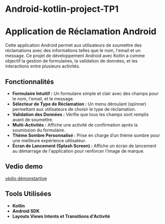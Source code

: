 ﻿# Android-kotlin-project-TP1
# Application de Réclamation Android

Cette application Android permet aux utilisateurs de soumettre des réclamations avec des informations telles que le nom, l'email et un message.
Ce projet de développement Android avec Kotlin a comme objectif la gestion de formulaires, la validation de données, et les interactions entre plusieurs activités.

## Fonctionnalités

- **Formulaire Intuitif :** Un formulaire simple et clair avec des champs pour le nom, l'email, et le message.
- **Sélecteur de Type de Réclamation :** Un menu déroulant (spinner) permettant aux utilisateurs de choisir le type de réclamation.
- **Validation des Données :** Vérifie que tous les champs sont remplis avant de soumettre.
- **Multi-Activités :** Affiche une activité de confirmation après la soumission du formulaire.
- **Thème Sombre Personnalisé :** Prise en charge d’un thème sombre pour une meilleure expérience utilisateur.
- **Écran de Lancement (Splash Screen) :** Affiche un écran de lancement au démarrage de l'application pour renforcer l'image de marque.

## Vedio demo
[védio démonstartive](https://github.com/user-attachments/assets/d92a18ca-d044-4dd6-aac5-fc5d1596acda
)


## Tools Utilisées

- **Kotlin**
- **Android SDK**
- **Layouts Views Intents et Transitions d'Activité**
